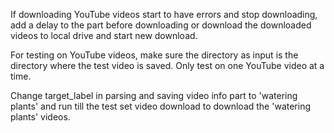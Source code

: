 If downloading YouTube videos start to have errors and stop downloading, add a delay to the part before downloading or download the downloaded videos to local drive and start new download.

For testing on YouTube videos, make sure the directory as input is the directory where the test video is saved. Only test on one YouTube video at a time.

Change target_label in parsing and saving video info part to 'watering plants' and run till the test set video download to download the 'watering plants' videos.
